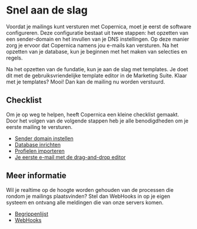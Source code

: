 # Snel aan de slag

Voordat je mailings kunt versturen met Copernica, moet je eerst de software 
configureren. Deze configuratie bestaat uit twee stappen: het opzetten van een
sender-domain en het invullen van je DNS instellingen. Op deze manier zorg
je ervoor dat Copernica namens jou e-mails kan versturen. Na het opzetten
van je database, kun je beginnen met het maken van selecties en regels.

Na het opzetten van de fundatie, kun je aan de slag met templates. Je doet 
dit met de gebruiksvriendelijke template editor in de Marketing Suite. 
Klaar met je templates? Mooi! Dan kan de mailing nu worden verstuurd.


## Checklist
 
Om je op weg te helpen, heeft Copernica een kleine checklist gemaakt. Door het 
volgen van de volgende stappen heb je alle benodigdheden om je eerste mailing 
te versturen.

* [Sender domain instellen](quick-sender-domain-guide)
* [Database inrichten](database-management)
* [Profielen importeren](database-import)
* [Je eerste e-mail met de drag-and-drop editor](quick-mailing-guide)


## Meer informatie

Wil je realtime op de hoogte worden gehouden van de processen die rondom je
mailings plaatsvinden? Stel dan WebHooks in op je eigen systeem en 
ontvang alle meldingen die van onze servers komen.

* [Begrippenlijst](./definitions)
* [WebHooks](./webhooks)
